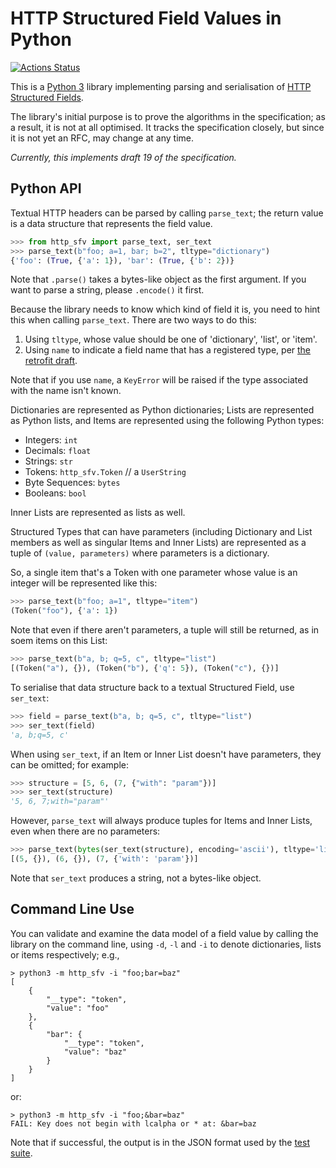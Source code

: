 
# HTTP Structured Field Values in Python

[![Actions Status](https://github.com/mnot/http_sfv/workflows/CI/badge.svg)](https://github.com/mnot/http_sfv/actions)

This is a [Python 3](https://python.org/) library implementing parsing and serialisation of [HTTP Structured Fields](https://httpwg.org/http-extensions/draft-ietf-httpbis-header-structure.html).

The library's initial purpose is to prove the algorithms in the specification; as a result, it is not at all optimised. It tracks the specification closely, but since it is not yet an RFC, may change at any time.

_Currently, this implements draft 19 of the specification._

## Python API

Textual HTTP headers can be parsed by calling `parse_text`; the return value is a data structure that represents the field value.

~~~ python
>>> from http_sfv import parse_text, ser_text
>>> parse_text(b"foo; a=1, bar; b=2", tltype="dictionary")
{'foo': (True, {'a': 1}), 'bar': (True, {'b': 2})}
~~~

Note that `.parse()` takes a bytes-like object as the first argument. If you want to parse a string, please `.encode()` it first.

Because the library needs to know which kind of field it is, you need to hint this when calling `parse_text`. There are two ways to do this:

1. Using `tltype`, whose value should be one of 'dictionary', 'list', or 'item'.
2. Using `name` to indicate a field name that has a registered type, per [the retrofit draft](https://httpwg.org/http-extensions/draft-ietf-httpbis-retrofit.html).

Note that if you use `name`, a `KeyError` will be raised if the type associated with the name isn't known.

Dictionaries are represented as Python dictionaries; Lists are represented as Python lists, and Items are represented using the following Python types:

* Integers: `int`
* Decimals: `float`
* Strings: `str`
* Tokens: `http_sfv.Token` // a `UserString`
* Byte Sequences: `bytes`
* Booleans: `bool`

Inner Lists are represented as lists as well.

Structured Types that can have parameters (including Dictionary and List members as well as singular Items and Inner Lists) are represented as a tuple of `(value, parameters)` where parameters is a dictionary.

So, a single item that's a Token with one parameter whose value is an integer will be represented like this:

~~~ python
>>> parse_text(b"foo; a=1", tltype="item")
(Token("foo"), {'a': 1})
~~~

Note that even if there aren't parameters, a tuple will still be returned, as in soem items on this List:

~~~ python
>>> parse_text(b"a, b; q=5, c", tltype="list")
[(Token("a"), {}), (Token("b"), {'q': 5}), (Token("c"), {})]
~~~

To serialise that data structure back to a textual Structured Field, use `ser_text`:

~~~ python
>>> field = parse_text(b"a, b; q=5, c", tltype="list")
>>> ser_text(field)
'a, b;q=5, c'
~~~

When using `ser_text`, if an Item or Inner List doesn't have parameters, they can be omitted; for example:

~~~ python
>>> structure = [5, 6, (7, {"with": "param"})]
>>> ser_text(structure)
'5, 6, 7;with="param"'
~~~

However, `parse_text` will always produce tuples for Items and Inner Lists, even when there are no parameters:

~~~ python
>>> parse_text(bytes(ser_text(structure), encoding='ascii'), tltype='list')
[(5, {}), (6, {}), (7, {'with': 'param'})]
~~~

Note that `ser_text` produces a string, not a bytes-like object.


## Command Line Use

You can validate and examine the data model of a field value by calling the library on the command line, using `-d`, `-l` and `-i` to denote dictionaries, lists or items respectively; e.g.,

~~~ example
> python3 -m http_sfv -i "foo;bar=baz"
[
    {
        "__type": "token",
        "value": "foo"
    },
    {
        "bar": {
            "__type": "token",
            "value": "baz"
        }
    }
]
~~~

or:

~~~ example
> python3 -m http_sfv -i "foo;&bar=baz"
FAIL: Key does not begin with lcalpha or * at: &bar=baz
~~~

Note that if successful, the output is in the JSON format used by the [test suite](https://github.com/httpwg/structured-header-tests/).
